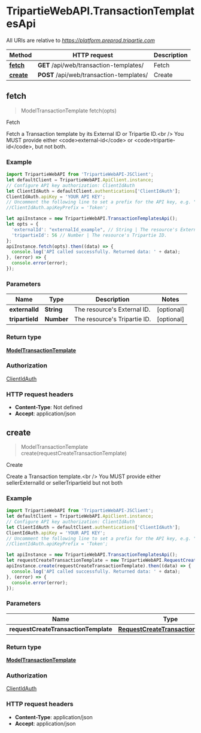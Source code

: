 # TripartieWebAPI.TransactionTemplatesApi

All URIs are relative to *https://platform.preprod.tripartie.com*

Method | HTTP request | Description
------------- | ------------- | -------------
[**fetch**](TransactionTemplatesApi.md#fetch) | **GET** /api/web/transaction-templates/ | Fetch
[**create**](TransactionTemplatesApi.md#create) | **POST** /api/web/transaction-templates/ | Create



## fetch

> ModelTransactionTemplate fetch(opts)

Fetch

Fetch a Transaction template by its External ID or Tripartie ID.&lt;br /&gt; You MUST provide either &lt;code&gt;external-id&lt;/code&gt; or &lt;code&gt;tripartie-id&lt;/code&gt;, but not both. 

### Example

```javascript
import TripartieWebAPI from 'TripartieWebAPI-JSClient';
let defaultClient = TripartieWebAPI.ApiClient.instance;
// Configure API key authorization: ClientIdAuth
let ClientIdAuth = defaultClient.authentications['ClientIdAuth'];
ClientIdAuth.apiKey = 'YOUR API KEY';
// Uncomment the following line to set a prefix for the API key, e.g. "Token" (defaults to null)
//ClientIdAuth.apiKeyPrefix = 'Token';

let apiInstance = new TripartieWebAPI.TransactionTemplatesApi();
let opts = {
  'externalId': "externalId_example", // String | The resource's External ID.
  'tripartieId': 56 // Number | The resource's Tripartie ID.
};
apiInstance.fetch(opts).then((data) => {
  console.log('API called successfully. Returned data: ' + data);
}, (error) => {
  console.error(error);
});

```

### Parameters


Name | Type | Description  | Notes
------------- | ------------- | ------------- | -------------
 **externalId** | **String**| The resource&#39;s External ID. | [optional] 
 **tripartieId** | **Number**| The resource&#39;s Tripartie ID. | [optional] 

### Return type

[**ModelTransactionTemplate**](ModelTransactionTemplate.md)

### Authorization

[ClientIdAuth](../README.md#ClientIdAuth)

### HTTP request headers

- **Content-Type**: Not defined
- **Accept**: application/json


## create

> ModelTransactionTemplate create(requestCreateTransactionTemplate)

Create

Create a Transaction template.&lt;br /&gt; You MUST provide either sellerExternalId or sellerTripartieId but not both 

### Example

```javascript
import TripartieWebAPI from 'TripartieWebAPI-JSClient';
let defaultClient = TripartieWebAPI.ApiClient.instance;
// Configure API key authorization: ClientIdAuth
let ClientIdAuth = defaultClient.authentications['ClientIdAuth'];
ClientIdAuth.apiKey = 'YOUR API KEY';
// Uncomment the following line to set a prefix for the API key, e.g. "Token" (defaults to null)
//ClientIdAuth.apiKeyPrefix = 'Token';

let apiInstance = new TripartieWebAPI.TransactionTemplatesApi();
let requestCreateTransactionTemplate = new TripartieWebAPI.RequestCreateTransactionTemplate(); // RequestCreateTransactionTemplate | 
apiInstance.create(requestCreateTransactionTemplate).then((data) => {
  console.log('API called successfully. Returned data: ' + data);
}, (error) => {
  console.error(error);
});

```

### Parameters


Name | Type | Description  | Notes
------------- | ------------- | ------------- | -------------
 **requestCreateTransactionTemplate** | [**RequestCreateTransactionTemplate**](RequestCreateTransactionTemplate.md)|  | 

### Return type

[**ModelTransactionTemplate**](ModelTransactionTemplate.md)

### Authorization

[ClientIdAuth](../README.md#ClientIdAuth)

### HTTP request headers

- **Content-Type**: application/json
- **Accept**: application/json

